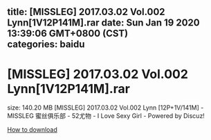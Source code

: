 
title: [MISSLEG] 2017.03.02 Vol.002 Lynn[1V12P141M].rar
date: Sun Jan 19 2020 13:39:06 GMT+0800 (CST)    
categories: baidu
---

# [MISSLEG] 2017.03.02 Vol.002 Lynn[1V12P141M].rar
size: 140.20 MB
 [MISSLEG] 2017.03.02 Vol.002 Lynn [12P+1V/141M] - MISSLEG 蜜丝俱乐部 - 52尤物 - I Love Sexy Girl - Powered by Discuz!
 

[How to download](https://bpcam.bemobtrk.com/go/2ceec3aa-1ca2-46d6-b9ff-aaa5c184517c?jno=30)